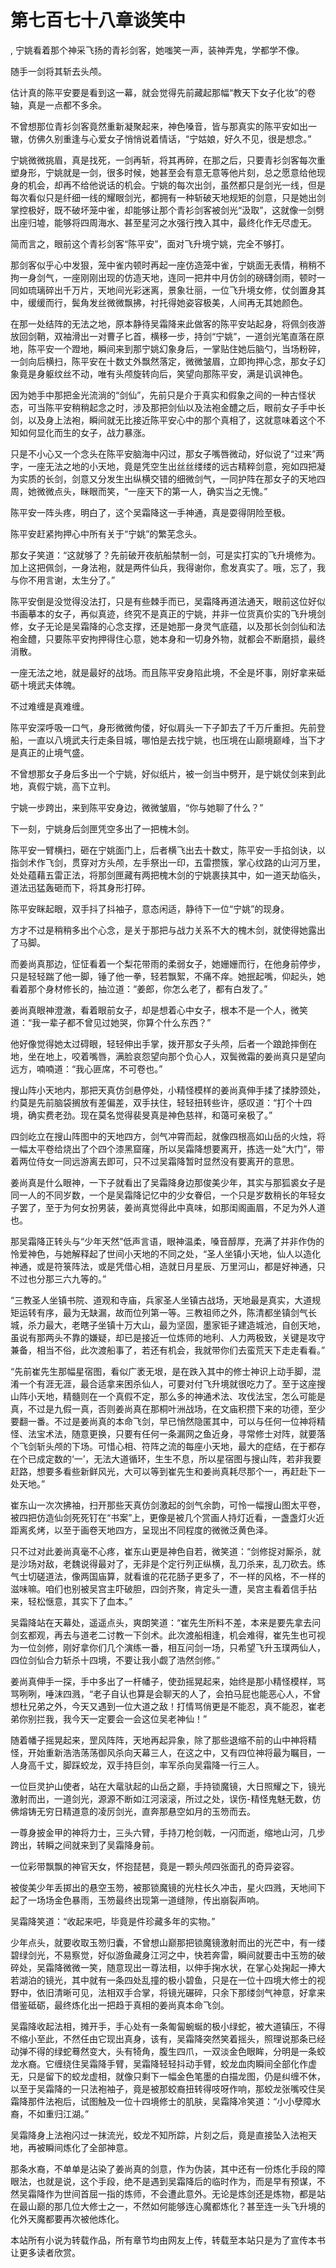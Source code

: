 # 第七百七十八章谈笑中
,  宁姚看着那个神采飞扬的青衫剑客，她嗤笑一声，装神弄鬼，学都学不像。
   随手一剑将其斩去头颅。
   估计真的陈平安要是看到这一幕，就会觉得先前藏起那幅“教天下女子化妆”的卷轴，真是一点都不多余。
   不曾想那位青衫剑客竟然重新凝聚起来，神色嗓音，皆与那真实的陈平安如出一辙，仿佛久别重逢与心爱女子悄悄说着情话，“宁姑娘，好久不见，很是想念。”
   宁姚微微挑眉，真是找死，一剑再斩，将其再碎，在那之后，只要青衫剑客每次重塑身形，宁姚就是一剑，很多时候，她甚至会有意无意等他片刻，总之愿意给他现身的机会，却再不给他说话的机会。宁姚的每次出剑，虽然都只是剑光一线，但是每次看似只是纤细一线的耀眼剑光，都拥有一种斩破天地规矩的剑意，只是她出剑掌控极好，既不破坏笼中雀，却能够让那个青衫剑客被剑光“汲取”，这就像一剑劈出座归墟，能够将四周海水、甚至星河之水强行拽入其中，最终化作无尽虚无。
   简而言之，眼前这个青衫剑客“陈平安”，面对飞升境宁姚，完全不够打。
   那剑客似乎心中发狠，笼中雀内顿时再起一座仿造笼中雀，宁姚面无表情，稍稍不拘一身剑气，一座刚刚出现的仿造天地，连同一把井中月仿剑的磅礴剑雨，顿时一同如琉璃碎出千万片，天地间光彩迷离，景象壮丽，一位飞升境女修，仗剑置身其中，缓缓而行，鬓角发丝微微飘拂，衬托得她姿容极美，人间再无其她颜色。
   在那一处结阵的无法之地，原本静待吴霜降来此做客的陈平安站起身，将佩剑夜游放回剑鞘，双袖滑出一对曹子匕首，横移一步，持剑“宁姚”，一道剑光笔直落在原地，陈平安一个蹬地，瞬间来到那宁姚幻象身后，一掌贴住她后脑勺，当场粉碎，一剑向后横扫，陈平安在十数丈外飘然落定，微微皱眉，立即拘押心念，那女子幻象竟是身躯纹丝不动，唯有头颅旋转向后，笑望向那陈平安，满是讥讽神色。
   因为她手中那把金光流淌的“剑仙”，先前只是介于真实和假象之间的一种古怪状态，可当陈平安稍稍起念之时，涉及那把剑仙以及法袍金醴之后，眼前女子手中长剑，以及身上法袍，瞬间就无比接近陈平安心中的那个真相了，这就意味着这个不知如何显化而生的女子，战力暴涨。
   只是不小心又一个念头在陈平安脑海中闪过，那女子嘴唇微动，好似说了“过来”两字，一座无法之地的小天地，竟是凭空生出丝丝缕缕的远古精粹剑意，宛如四把凝为实质的长剑，剑意又分发生出纵横交错的细微剑气，一同护阵在那女子的天地四周，她微微点头，眯眼而笑，“一座天下的第一人，确实当之无愧。”
   陈平安一阵头疼，明白了，这个吴霜降这一手神通，真是耍得阴险至极。
   陈平安赶紧拘押心中所有关于“宁姚”的繁芜念头。
   那女子笑道：“这就够了？先前破开夜航船禁制一剑，可是实打实的飞升境修为。加上这把佩剑，一身法袍，就是两件仙兵，我得谢你，愈发真实了。哦，忘了，我与你不用言谢，太生分了。”
   陈平安倒是没觉得没法打，只是有些棘手而已，吴霜降再道法通天，眼前这位好似书画摹本的女子，再似真迹，终究不是真正的宁姚，并非一位货真价实的飞升境剑修，女子无论是吴霜降的心念支撑，还是她那一身灵气底蕴，以及那长剑剑仙和法袍金醴，只要陈平安拘押得住心意，她本身和一切身外物，就都会不断磨损，最终消散。
   一座无法之地，就是最好的战场。而且陈平安身陷此境，不全是坏事，刚好拿来砥砺十境武夫体魄。
   不过难缠是真难缠。
   陈平安深呼吸一口气，身形微微佝偻，好似肩头一下子卸去了千万斤重担。先前登船，一直以八境武夫行走条目城，哪怕是去找宁姚，也压境在山巅境巅峰，当下才是真正的止境气盛。
   不曾想那女子身后多出一个宁姚，好似纸片，被一剑当中劈开，是宁姚仗剑来到此地，真假宁姚，高下立判。
   宁姚一步跨出，来到陈平安身边，微微皱眉，“你与她聊了什么？”
   下一刻，宁姚身后剑匣凭空多出了一把槐木剑。
   陈平安一臂横扫，砸在宁姚面门上，后者横飞出去十数丈，陈平安一手掐剑诀，以指剑术作飞剑，贯穿对方头颅，左手祭出一印，五雷攒簇，掌心纹路的山河万里，处处蕴藉五雷正法，将那剑匣藏有两把槐木剑的宁姚裹挟其中，如一道天劫临头，道法迅猛轰砸而下，将其身形打碎。
   陈平安眯起眼，双手抖了抖袖子，意态闲适，静待下一位“宁姚”的现身。
   方才不过是稍稍多出个心念，是关于那把与战力关系不大的槐木剑，就使得她露出了马脚。
   而姜尚真那边，怔怔看着一个梨花带雨的柔弱女子，她姗姗而行，在他身前停步，只是轻轻踹了他一脚，锤了他一拳，轻若飘絮，不痛不痒。她抿起嘴，仰起头，她看着那个身材修长的，抽泣道：“姜郎，你怎么老了，都有白发了。”
   姜尚真眼神澄澈，看着眼前女子，却是想着心中女子，根本不是一个人，微笑道：“我一辈子都不曾见过她哭，你算个什么东西？”
   他好像觉得她太过碍眼，轻轻伸出手掌，拨开那女子头颅，后者一个踉跄摔倒在地，坐在地上，咬着嘴唇，满脸哀怨望向那个负心人，双鬓微霜的姜尚真只是望向远方，喃喃道：“我心匪席，不可卷也。”
   搜山阵小天地内，那把天真仿剑悬停处，小精怪模样的姜尚真伸手揉了揉脖颈处，约莫是先前脑袋搁放有差偏差，双手扶住，轻轻扭转些许，感叹道：“打个十四境，确实费老劲。现在莫名觉得裴旻真是神色慈祥，和蔼可亲极了。”
   四剑屹立在搜山阵图中的天地四方，剑气冲霄而起，就像四根高如山岳的火烛，将一幅太平卷给烧出了个四个漆黑窟窿，所以吴霜降想要离开，拣选一处“大门”，带着两位侍女一同远游离去即可，只不过吴霜降暂时显然没有要离开的意思。
   姜尚真是什么眼神，一下子就看出了吴霜降身边那俊美少年，其实与那狐裘女子是同一人的不同岁数，一个是吴霜降记忆中的少女眷侣，一个只是岁数稍长的年轻女子罢了，至于为何女扮男装，姜尚真觉得此中真味，如那闺阁画眉，不足为外人道也。
   那吴霜降正转头与“少年天然”低声言语，眼神温柔，嗓音醇厚，充满了并非作伪的怜爱神色，与她解释起了世间小天地的不同之处，“圣人坐镇小天地，仙人以造化神通，或是符箓阵法，或是凭借心相，造就日月星辰、万里河山，都是好神通，只不过也分那三六九等的。”
   “三教圣人坐镇书院、道观和寺庙，兵家圣人坐镇古战场，天地最是真实，大道规矩运转有序，最为无缺漏，故而位列第一等。三教祖师之外，陈清都坐镇剑气长城，杀力最大，老瞎子坐镇十万大山，最为坚固，墨家钜子建造城池，自创天地，虽说有那两头不靠的嫌疑，却已是接近一位炼师的地利、人力两极致，关键是攻守兼备，相当不俗，此次渡船事了，若还有机会，我就带你们去蛮荒天下走走看看。”
   “先前崔先生那幅星宿图，看似广袤无垠，是在跌入其中的修士神识上动手脚，混淆一个有涯无涯，最合适拿来困杀仙人，可要对付飞升境就很吃力了。至于这座搜山阵小天地，精髓则在一个真假不定，那么多的神通术法、攻伐法宝，怎么可能是真，不过是九假一真，否则姜尚真在那桐叶洲战场，在文庙积攒下来的功德，至少要翻一番。不过是姜尚真的本命飞剑，早已悄然隐匿其中，可以与任何一位神将精怪、法宝术法，随意更换，只要有任何一条漏网之鱼近身，寻常修士对阵，就要落个飞剑斩头颅的下场。可惜心相、符阵之流的每座小天地，最大的症结，在于都存在个已成定数的‘一’，无法大道循环，生生不息，所以星宿图与搜山阵，若非我要赶路，想要多看些新鲜风光，大可以等到崔先生和姜尚真耗尽那个一，再赶赴下一处天地。”
   崔东山一次次拂袖，扫开那些天真仿剑激起的剑气余韵，可怜一幅搜山图太平卷，被四把仿造仙剑死死钉在“书案”上，更像是被几个赏画人持灯近看，一盏盏灯火近距离炙烤，以至于画卷天地四方，呈现出不同程度的微微泛黄色泽。
   只不过对此姜尚真毫不心疼，崔东山更是神色自若，微笑道：“剑修捉对厮杀，就是沙场对敌，老魏说得最对了，无非是个定行列正纵横，乱刀杀来，乱刀砍去。练气士切磋道法，像两国庙算，就看谁的花花肠子更多了，不一样的风格，不一样的滋味嘛。咱们也别被吴宫主吓破胆，四剑齐聚，肯定头一遭，吴宫主看着信手拈来，轻松惬意，其实下了血本。”
   吴霜降站在天幕处，遥遥点头，爽朗笑道：“崔先生所料不差，本来是要先拿去问剑玄都观，再去与道老二讨教一下剑术。此次渡船相逢，机会难得，崔先生也可视为一位剑修，刚好拿你们几个演练一番，相互问剑一场，只希望飞升玉璞两仙人，四位剑仙合力斩杀十四境，不要让我小觑了浩然剑修。”
   姜尚真伸手一探，手中多出了一杆幡子，使劲摇晃起来，始终是那小精怪模样，骂骂咧咧，唾沫四溅，“老子自认也算是会聊天的人了，会拍马屁也能恶心人，不曾想杜兄弟之外，今天又遇到一位大道之敌！打情骂俏更是不能忍，真不能忍，崔老弟你别拦我，我今天一定要会一会这位吴老神仙！”
   随着幡子摇晃起来，罡风阵阵，天地再起异象，除了那些退缩不前的山中神将精怪，开始重新浩浩荡荡御风杀向天幕三人，在这之中，又有四位神将最为瞩目，一人身高千丈，脚踩蛟龙，双手持巨剑，率军杀向吴霜降一行三人。
   一位巨灵护山使者，站在大鼋驮起的山岳之巅，手持锁魔镜，大日照耀之下，镜光激射而出，一道剑光，源源不断如江河滚滚，所过之处，误伤-精怪鬼魅无数，仿佛熔铸无穷日精道意的凌厉剑光，直奔那悬空如月的玉笏而去。
   一尊身披金甲的神将力士，三头六臂，手持刀枪剑戟，一闪而逝，缩地山河，几步跨出，转瞬之间就来到了吴霜降身前。
   一位彩带飘飘的神官天女，怀抱琵琶，竟是一颗头颅四张面孔的奇异姿容。
   被俊美少年丢掷出的悬空玉笏，被那锁魔镜的光柱长久冲击，星火四溅，天地间下起了一场场金色暴雨，玉笏最终出现第一道缝隙，传出崩裂声响。
   吴霜降笑道：“收起来吧，毕竟是件珍藏多年的实物。”
   少年点头，就要收取玉笏归囊，不曾想山巅那把锁魔镜激射而出的光芒中，有一缕碧绿剑光，不易察觉，好似游鱼藏身江河之中，快若奔雷，瞬间就要击中玉笏的破碎处，吴霜降微微一笑，随意现出一尊法相，以伸手掬水状，在掌心处掬起一捧大若湖泊的镜光，其中就有一条四处乱撞的极小碧鱼，只是在一位十四境大修士的视野中，依旧清晰可见，法相双手合掌，将镜光碾碎，只余下那缕剑气神意，好拿来借鉴砥砺，最终炼化出一把趋于真相的姜尚真本命飞剑。
   吴霜降收起法相，摊开手，手心处有一条匍匐蜿蜒的极小绿蛇，被大道镇压，不得不缩小至此，不然任由它现出真身，该有，吴霜降突然笑着摇头，照理说那条已经动弹不得的绿蛇蓦然变大，头有犄角，腹生四爪，一双淡金色眼眸，分明是一条蛟龙水裔。它缠绕住吴霜降手臂，吴霜降轻轻抖动手臂，蛟龙血肉瞬间全部化作虚无，只是留下的蛟龙虚相，就像只剩下一幅金色笔墨的白描龙图，仍是纠缠不休，以至于吴霜降的一只法袍袖子，竟是被那蛟裔扭转得吱呀作响，那蛟龙张嘴咬住吴霜降那件法袍后，试图触及一位十四境修士的肌肤，吴霜降冷笑道：“小小孽障水裔，不如重归江湖。”
   吴霜降身上法袍闪过一抹流光，蛟龙不知所踪，片刻之后，竟是直接坠入法袍天地，再被瞬间炼化了全部神意。
   那条水裔，不单单是沾染了姜尚真的剑意，作为伪装，其中还有一份炼化手段的障眼法，也就是说，这个手段，绝不是遇到吴霜降后的临时作为，而是早有预谋，不然吴霜降作为世间首屈一指的炼师，不会遭此意外。无论是炼剑还是炼物，都是站在最山巅的那几位大修士之一，不然如何能够连心魔都炼化？甚至连一头飞升境的化外天魔都要再次被他炼化。
  本站所有小说为转载作品，所有章节均由网友上传，转载至本站只是为了宣传本书让更多读者欣赏。